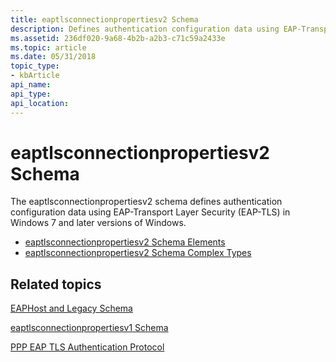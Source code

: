 ```yaml
---
title: eaptlsconnectionpropertiesv2 Schema
description: Defines authentication configuration data using EAP-Transport Layer Security (EAP-TLS) in Windows 7 and later versions of Windows.
ms.assetid: 236df020-9a68-4b2b-a2b3-c71c59a2433e
ms.topic: article
ms.date: 05/31/2018
topic_type: 
- kbArticle
api_name: 
api_type: 
api_location: 
---
```


# eaptlsconnectionpropertiesv2 Schema

The eaptlsconnectionpropertiesv2 schema defines authentication configuration data using EAP-Transport Layer Security (EAP-TLS) in Windows 7 and later versions of Windows.

-   [eaptlsconnectionpropertiesv2 Schema Elements](eaptlsconnectionpropertiesv2schema-elements.md)
-   [eaptlsconnectionpropertiesv2 Schema Complex Types](eaptlsconnectionpropertiesv2schema-complex-types.md)

## Related topics

<dl> <dt>

[EAPHost and Legacy Schema](eaphost-schemas.md)
</dt> <dt>

[eaptlsconnectionpropertiesv1 Schema](eaptlsconnectionpropertiesv1schema-schema.md)
</dt> <dt>

[PPP EAP TLS Authentication Protocol](Http://go.microsoft.com/fwlink/p/?linkid=84050)
</dt> </dl>

 

 




